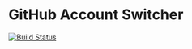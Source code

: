 # GitHub Account Switcher

[![Build Status](https://travis-ci.org/prince0203/github-account-switcher.svg?branch=master)](https://travis-ci.org/prince0203/github-account-switcher)

